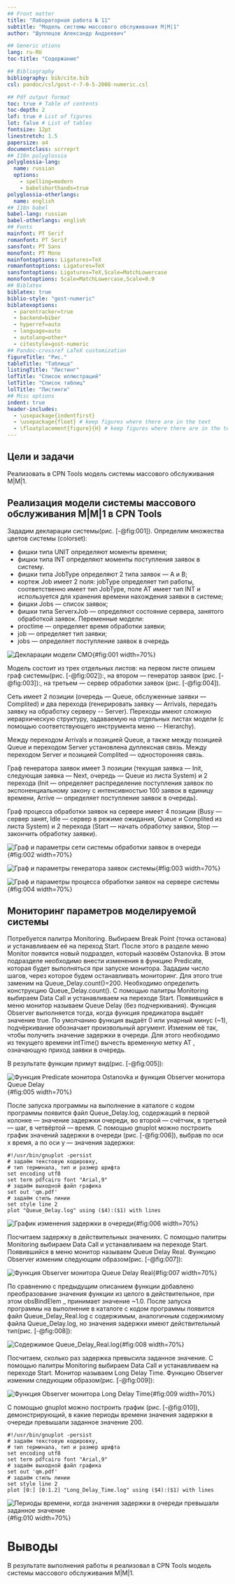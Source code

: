 ```yaml
---
## Front matter
title: "Лабораторная работа № 11"
subtitle: "Модель системы массового обслуживания M|M|1"
author: "Шуплецов Александр Андреевич"

## Generic otions
lang: ru-RU
toc-title: "Содержание"

## Bibliography
bibliography: bib/cite.bib
csl: pandoc/csl/gost-r-7-0-5-2008-numeric.csl

## Pdf output format
toc: true # Table of contents
toc-depth: 2
lof: true # List of figures
lot: false # List of tables
fontsize: 12pt
linestretch: 1.5
papersize: a4
documentclass: scrreprt
## I18n polyglossia
polyglossia-lang:
  name: russian
  options:
	- spelling=modern
	- babelshorthands=true
polyglossia-otherlangs:
  name: english
## I18n babel
babel-lang: russian
babel-otherlangs: english
## Fonts
mainfont: PT Serif
romanfont: PT Serif
sansfont: PT Sans
monofont: PT Mono
mainfontoptions: Ligatures=TeX
romanfontoptions: Ligatures=TeX
sansfontoptions: Ligatures=TeX,Scale=MatchLowercase
monofontoptions: Scale=MatchLowercase,Scale=0.9
## Biblatex
biblatex: true
biblio-style: "gost-numeric"
biblatexoptions:
  - parentracker=true
  - backend=biber
  - hyperref=auto
  - language=auto
  - autolang=other*
  - citestyle=gost-numeric
## Pandoc-crossref LaTeX customization
figureTitle: "Рис."
tableTitle: "Таблица"
listingTitle: "Листинг"
lofTitle: "Список иллюстраций"
lotTitle: "Список таблиц"
lolTitle: "Листинги"
## Misc options
indent: true
header-includes:
  - \usepackage{indentfirst}
  - \usepackage{float} # keep figures where there are in the text
  - \floatplacement{figure}{H} # keep figures where there are in the text
---
```


## Цели и задачи

Реализовать в CPN Tools модель системы массового обслуживания M|M|1.

## Реализация модели системы массового обслуживания M|M|1 в CPN Tools

Зададим декларации системы(рис. [-@fig:001]).
Определим множества цветов системы (colorset):
- фишки типа UNIT определяют моменты времени;
- фишки типа INT определяют моменты поступления заявок в систему.
- фишки типа JobType определяют 2 типа заявок — A и B;
- кортеж Job имеет 2 поля: jobType определяет тип работы, соответственно имеет тип JobType, поле AT имеет тип INT и используется для хранения времени нахождения заявки в системе;
- фишки Jobs — список заявок;
- фишки типа ServerxJob — определяют состояние сервера, занятого обработкой заявок.
Переменные модели:
- proctime — определяет время обработки заявки;
- job — определяет тип заявки;
- jobs — определяет поступление заявок в очередь

![Декларации модели СМО](image/1.png){#fig:001 width=70%}

Модель состоит из трех отдельных листов: на первом листе опишем граф системы(рис. [-@fig:002]):, на втором — генератор заявок (рис. [-@fig:003]):, на третьем — сервер обработки заявок (рис. [-@fig:004]).

Сеть имеет 2 позиции (очередь — Queue, обслуженные заявки — Complited) и два перехода (генерировать заявку — Arrivals, передать заявку на обработку серверу -- Server). Переходы имеют сложную иерархическую структуру, задаваемую на отдельных листах модели (с помощью соответствующего инструмента меню -- Hierarchy).

Между переходом Arrivals и позицией Queue, а также между позицией Queue и переходом Server установлена дуплексная связь. Между переходом Server и позицией Complited — односторонняя связь. 

Граф генератора заявок имеет 3 позиции (текущая заявка — Init, следующая заявка — Next, очередь — Queue из листа System) и 2 перехода (Init — определяет распределение поступления заявок по экспоненциальному закону с интенсивностью 100 заявок в единицу времени, Arrive — определяет поступление заявок в очередь).

Граф процесса обработки заявок на сервере имеет 4 позиции (Busy — сервер занят, Idle — сервер в режиме ожидания, Queue и Complited из листа System) и 2 перехода (Start — начать обработку заявки, Stop — закончить обработку заявки).

![Граф и параметры сети системы обработки заявок в очереди](image/2.png){#fig:002 width=70%}

![Граф и параметры генератора заявок системы](image/3.png){#fig:003 width=70%}

![Граф и параметры процесса обработки заявок на сервере системы](image/4.png){#fig:004 width=70%}

## Мониторинг параметров моделируемой системы

Потребуется палитра Monitoring. Выбираем Break Point (точка останова) и устанавливаем её на переход Start. После этого в разделе меню Monitor появится новый подраздел, который назовём Ostanovka. В этом подразделе необходимо внести изменения в функцию Predicate, которая будет выполняться при запуске монитора. Зададим число шагов, через которое будем останавливать мониторинг. Для этого true заменим на Queue_Delay.count()=200. Необходимо определить конструкцию Queue_Delay.count(). С помощью палитры Monitoring выбираем Data Call и устанавливаем на переходе Start. Появившийся в меню монитор называем Queue Delay (без подчеркивания). Функция Observer выполняется тогда, когда функция предикатора выдаёт значение true. По умолчанию функция выдаёт 0 или унарный минус (~1), подчёркивание обозначает произвольный аргумент. Изменим её так, чтобы получить значение задержки в очереди. Для этого необходимо из текущего времени intTime() вычесть временную метку AT , означающую приход заявки в очередь.

В результате функции примут вид(рис. [-@fig:005]):

![Функция Predicate монитора Ostanovka и функция Observer монитора Queue Delay](image/5.png){#fig:005 width=70%}

После запуска программы на выполнение в каталоге с кодом программы появится файл Queue_Delay.log, содержащий в первой колонке — значение задержки очереди, во второй — счётчик, в третьей — шаг, в четвёртой — время. С помощью gnuplot можно построить график значений задержки в очереди (рис. [-@fig:006]), выбрав по оси x время, а по оси y — значения задержки:

```
#!/usr/bin/gnuplot -persist
# задаём текстовую кодировку,
# тип терминала, тип и размер шрифта
set encoding utf8
set term pdfcairo font "Arial,9"
# задаём выходной файл графика
set out 'qm.pdf'
# задаём стиль линии
set style line 2
plot "Queue_Delay.log" using ($4):($1) with lines
```

![График изменения задержки в очереди](image/6.png){#fig:006 width=70%}

Посчитаем задержку в действительных значениях. С помощью палитры Monitoring
выбираем Data Call и устанавливаем на переходе Start. Появившийся в меню
монитор называем Queue Delay Real. Функцию Observer изменим следующим образом(рис. [-@fig:007]):

![Функция Observer монитора Queue Delay Real](image/7.png){#fig:007 width=70%}

По сравнению с предыдущим описанием функции добавлено преобразование значения функции из целого в действительное, при этом obsBindElem _ принимает значение ~1.0. После запуска программы на выполнение в каталоге с кодом программы появится файл Queue_Delay_Real.log с содержимым, аналогичным содержимому файла Queue_Delay.log, но значения задержки имеют действительный тип(рис. [-@fig:008]):

![Содержимое Queue_Delay_Real.log](image/8.png){#fig:008 width=70%}

Посчитаем, сколько раз задержка превысила заданное значение. С помощью палитры Monitoring выбираем Data Call и устанавливаем на переходе Start. Монитор называем Long Delay Time.
Функцию Observer изменим следующим образом(рис. [-@fig:009]):

![Функция Observer монитора Long Delay Time](image/9.png){#fig:009 width=70%}

С помощью gnuplot можно построить график (рис. [-@fig:010]), демонстрирующий, в какие периоды времени значения задержки в очереди превышали заданное значение 200.

```
#!/usr/bin/gnuplot -persist
# задаём текстовую кодировку,
# тип терминала, тип и размер шрифта
set encoding utf8
set term pdfcairo font "Arial,9"
# задаём выходной файл графика
set out 'qm.pdf'
# задаём стиль линии
set style line 2
plot [0:] [0:1.2] "Long_Delay_Time.log" using ($4):($1) with lines
```

![Периоды времени, когда значения задержки в очереди превышали заданное значение](image/10.png){#fig:010 width=70%}

# Выводы

В результате выполнения работы я реализовал в CPN Tools модель системы массового обслуживания M|M|1.
